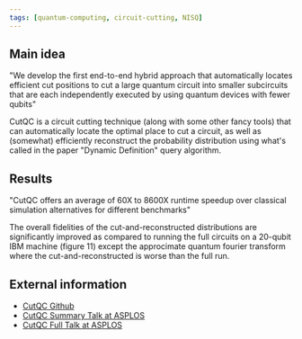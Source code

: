 ```yaml
---
tags: [quantum-computing, circuit-cutting, NISQ]
---
```


## Main idea
"We develop the first end-to-end hybrid approach that automatically locates efficient cut positions to cut a large quantum circuit into smaller subcircuits that are each independently executed by using quantum devices with fewer qubits"

CutQC is a circuit cutting technique (along with some other fancy tools) that can automatically locate the optimal place to cut a circuit, as well as (somewhat) efficiently reconstruct the probability distribution using what's called in the paper "Dynamic Definition" query algorithm.


## Results
"CutQC offers an average of 60X to 8600X runtime speedup over classical simulation alternatives for different benchmarks"

The overall fidelities of the cut-and-reconstructed distributions are significantly improved as compared to running the full circuits on a 20-qubit IBM machine (figure 11) except the approcimate quantum fourier transform where the cut-and-reconstructed is worse than the full run.


## External information

- [CutQC Github](https://github.com/weiT1993/CutQC)
- [CutQC Summary Talk at ASPLOS](https://www.youtube.com/watch?v=CNldkSt0H-Y)
- [CutQC Full Talk at ASPLOS](https://www.youtube.com/watch?v=ejdzf9aAZtI)
